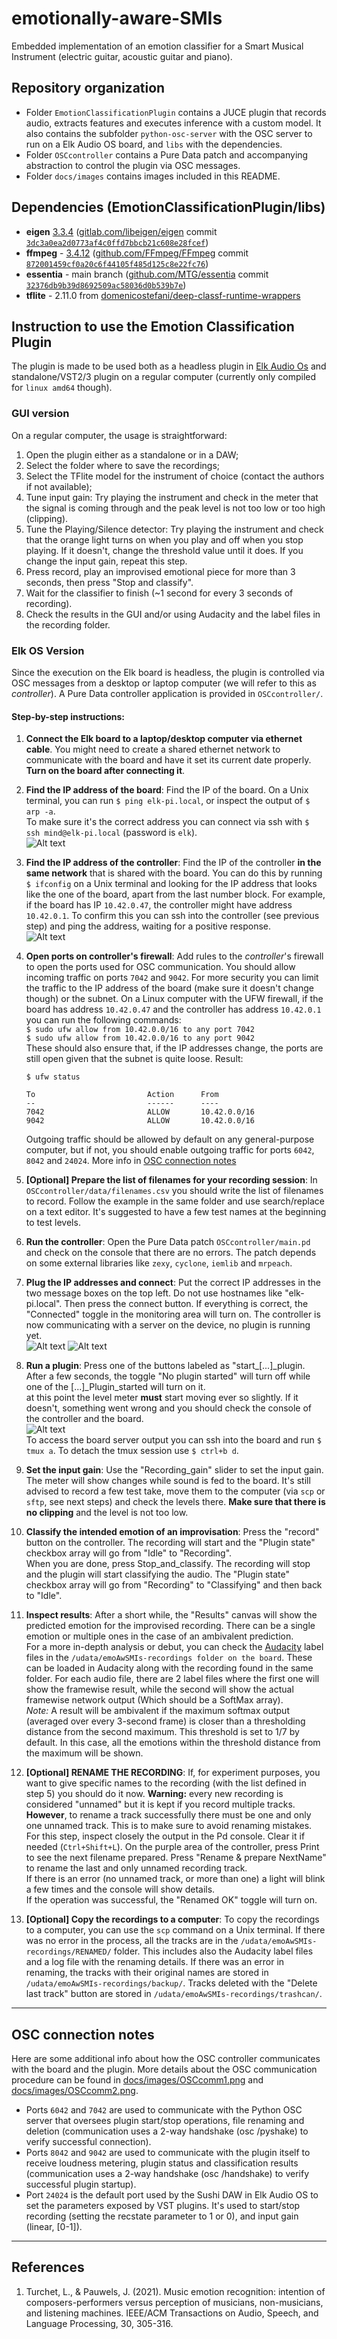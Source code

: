 # emotionally-aware-SMIs
Embedded implementation of an emotion classifier for a Smart Musical Instrument (electric guitar, acoustic guitar and piano).

## Repository organization
- Folder `EmotionClassificationPlugin` contains a JUCE plugin that records audio, extracts features and executes inference with a custom model. It also contains the subfolder `python-osc-server` with the OSC server to run on a Elk Audio OS board, and `libs` with the dependencies.
- Folder `OSCcontroller` contains a Pure Data patch and accompanying abstraction to control the plugin via OSC messages.
- Folder `docs/images` contains images included in this README.

## Dependencies (EmotionClassificationPlugin/libs)

<!-- - zlib - 1.2.13 ([github.com/madler/zlib](https://github.com/madler/zlib) commit `04f42ceca40f73e2978b50e93806c2a18c1281fc`) -->
- **eigen** [3.3.4](https://gitlab.com/libeigen/eigen/-/releases/3.3.4) ([gitlab.com/libeigen/eigen](https://gitlab.com/libeigen/eigen) commit [`3dc3a0ea2d0773af4c0ffd7bbcb21c608e28fcef`](https://gitlab.com/libeigen/eigen/tree/3dc3a0ea2d0773af4c0ffd7bbcb21c608e28fcef))
- **ffmpeg** - [3.4.12](https://github.com/FFmpeg/FFmpeg/releases/tag/n3.4.12) ([github.com/FFmpeg/FFmpeg](https://github.com/FFmpeg/FFmpeg) commit [`872001459cf0a20c6f44105f485d125c8e22fc76`](https://github.com/FFmpeg/FFmpeg/tree/872001459cf0a20c6f44105f485d125c8e22fc76))
- **essentia** - main branch ([github.com/MTG/essentia](https://github.com/MTG/essentia) commit [`32376db9b39d8692509ac58036d0b539b7e`](https://github.com/MTG/essentia/tree/32376db9b39d8692509ac58036d0b539b7e))
- **tflite** - 2.11.0 from [domenicostefani/deep-classf-runtime-wrappers](https://github.com/domenicostefani/deep-classf-runtime-wrappers)

## Instruction to use the Emotion Classification Plugin

The plugin is made to be used both as a headless plugin in [Elk Audio Os](https://www.elk.audio/start) and standalone/VST2/3 plugin on a regular computer (currently only compiled for `linux amd64` though).  
### GUI version
On a regular computer, the usage is straightforward: 
1. Open the plugin either as a standalone or in a DAW;
2. Select the folder where to save the recordings;
3. Select the TFlite model for the instrument of choice (contact the authors if not available);
4. Tune input gain: Try playing the instrument and check in the meter that the signal is coming through and the peak level is not too low or too high (clipping).
5. Tune the Playing/Silence detector: Try playing the instrument and check that the orange light turns on when you play and off when you stop playing. If it doesn't, change the threshold value until it does. If you change the input gain, repeat this step.
6. Press record, play an improvised emotional piece for more than 3 seconds, then press "Stop and classify".
7. Wait for the classifier to finish (~1 second for every 3 seconds of recording).
8. Check the results in the GUI and/or using Audacity and the label files in the recording folder.

### Elk OS Version
Since the execution on the Elk board is headless, the plugin is controlled via OSC messages from a desktop or laptop computer (we will refer to this as *controller*). A Pure Data controller application is provided in `OSCcontroller/`.

#### Step-by-step instructions:
1. **Connect the Elk board to a laptop/desktop computer via ethernet cable**. You might need to create a shared ethernet network to communicate with the board and have it set its current date properly.  
**Turn on the board after connecting it**.

2. **Find the IP address of the board**: Find the IP of the board. On a Unix terminal, you can run `$ ping elk-pi.local`, or inspect the output of `$ arp -a`.  
To make sure it's the correct address you can connect via ssh with `$ ssh mind@elk-pi.local` (password is `elk`).  
![Alt text](docs//images/ip_board.png)  

3. **Find the IP address of the controller**: Find the IP of the controller **in the same network** that is shared with the board. You can do this by running `$ ifconfig` on a Unix terminal and looking for the IP address that looks like the one of the board, apart from the last number block. For example, if the board has IP `10.42.0.47`, the controller might have address `10.42.0.1`. To confirm this you can ssh into the controller (see previous step) and ping the address, waiting for a positive response.  
![Alt text](docs//images/ip_controller.png)  

4. **Open ports on controller's firewall**: Add rules to the *controller*'s firewall to open the ports used for OSC communication. You should allow incoming traffic on ports `7042` and `9042`. For more security you can limit the traffic to the IP address of the board (make sure it doesn't change though) or the subnet. On a Linux computer with the UFW firewall, if the board has address `10.42.0.47` and the controller has address `10.42.0.1` you can run the following commands:  
`$ sudo ufw allow from 10.42.0.0/16 to any port 7042`  
`$ sudo ufw allow from 10.42.0.0/16 to any port 9042`  
These should also ensure that, if the IP addresses change, the ports are still open given that the subnet is quite loose.
Result:
    ```
    $ ufw status

    To                         Action      From
    --                         ------      ----              
    7042                       ALLOW       10.42.0.0/16              
    9042                       ALLOW       10.42.0.0/16 
    ```
    Outgoing traffic should be allowed by default on any general-purpose computer, but if not, you should enable outgoing traffic for ports `6042`, `8042` and `24024`. More info in [OSC connection notes](#osc-connection-notes)

5. **[Optional] Prepare the list of filenames for your recording session**: In `OSCcontroller/data/filenames.csv` you should write the list of filenames to record. Follow the example in the same folder and use search/replace on a text editor. It's suggested to have a few test names at the beginning to test levels.

6. **Run the controller**: Open the Pure Data patch `OSCcontroller/main.pd` and check on the console that there are no errors. The patch depends on some external libraries like `zexy`, `cyclone`, `iemlib` and `mrpeach`.

7. **Plug the IP addresses and connect**: Put the correct IP addresses in the two message boxes on the top left. Do not use hostnames like "elk-pi.local". Then press the connect button. If everything is correct, the "Connected" toggle in the monitoring area will turn on. The controller is now communicating with a server on the device, no plugin is running yet.  
![Alt text](docs//images/connect.png)
![Alt text](docs//images/connection_state.png)  


8. **Run a plugin**: Press one of the buttons labeled as "start_[...]_plugin. After a few seconds, the toggle "No plugin started" will turn off while one of the [...]_Plugin_started will turn on it.  
at this point the level meter **must** start moving ever so slightly. If it doesn't, something went wrong and you should check the console of the controller and the board.  
![Alt text](docs//images/monitor_level.png)  
To access the board server output you can ssh into the board and run `$ tmux a`. To detach the tmux session use `$ ctrl+b d`.

9. **Set the input gain**: Use the "Recording_gain" slider to set the input gain. The meter will show changes while sound is fed to the board. It's still advised to record a few test take, move them to the computer (via `scp` or `sftp`, see next steps) and check the levels there. **Make sure that there is no clipping** and the level is not too low.

10. **Classify the intended emotion of an improvisation**: Press the "record" button on the controller. The recording will start and the "Plugin state" checkbox array will go from "Idle" to "Recording".  
When you are done, press Stop_and_classify. 
The recording will stop and the plugin will start classifying the audio. The "Plugin state" checkbox array will go from "Recording" to "Classifying" and then back to "Idle".

11. **Inspect results**: After a short while, the "Results" canvas will show the predicted emotion for the improvised recording. There can be a single emotion or multiple ones in the case of an ambivalent prediction.  
For a more in-depth analysis or debut, you can check the [Audacity](https://www.audacityteam.org/) label files in the `/udata/emoAwSMIs-recordings folder on the board`. These can be loaded in Audacity along with the recording found in the same folder. For each audio file, there are 2 label files where the first one will show the framewise result, while the second will show the actual framewise network output (Which should be a SoftMax array).  
*Note:* A result will be ambivalent if the maximum softmax output (averaged over every 3-second frame) is closer than a thresholding distance from the second maximum. This threshold is set to 1/7 by default. In this case, all the emotions within the threshold distance from the maximum will be shown.

12. **[Optional] RENAME THE RECORDING**: If, for experiment purposes, you want to give specific names to the recording (with the list defined in step 5) you should do it now. **Warning:** every new recording is considered "unnamed" but it is kept if you record multiple tracks. **However**, to rename a track successfully there must be one and only one unnamed track. This is to make sure to avoid renaming mistakes.  
For this step, inspect closely the output in the Pd console. Clear it if needed (`Ctrl+Shift+L`).
On the purple area of the controller, press Print to see the next filename prepared. Press "Rename & prepare NextName" to rename the last and only unnamed recording track.  
If there is an error (no unnamed track, or more than one) a light will blink a few times and the console will show details.  
If the operation was successful, the "Renamed OK" toggle will turn on.

13. **[Optional] Copy the recordings to a computer**: To copy the recordings to a computer, you can use the `scp` command on a Unix terminal. If there was no error in the process, all the tracks are in the `/udata/emoAwSMIs-recordings/RENAMED/` folder. This includes also the Audacity label files and a log file with the renaming details.
If there was an error in renaming, the tracks with their original names are stored in `/udata/emoAwSMIs-recordings/backup/`. Tracks deleted with the "Delete last track" button are stored in `/udata/emoAwSMIs-recordings/trashcan/`.
___

## OSC connection notes
Here are some additional info about how the OSC controller communicates with the board and the plugin.
More details about the OSC communication procedure can be found in [docs/images/OSCcomm1.png](docs/images/OSCcomm1.png) and [docs/images/OSCcomm2.png](docs/images/OSCcomm2.png).
- Ports `6042` and `7042` are used to communicate with the Python OSC server that oversees plugin start/stop operations, file renaming and deletion (communication uses a 2-way handshake (osc /pyshake) to verify successful connection).
- Ports `8042` and `9042` are used to communicate with the plugin itself to receive loudness metering, plugin status and classification results (communication uses a 2-way handshake (osc /handshake) to verify successful plugin startup).
- Port `24024` is the default port used by the Sushi DAW in Elk Audio OS to set the parameters exposed by VST plugins. It's used to start/stop recording (setting the recstate parameter to 1 or 0), and input gain (linear, [0-1]).

___
## References

1. Turchet, L., & Pauwels, J. (2021). Music emotion recognition: intention of composers-performers versus perception of musicians, non-musicians, and listening machines. IEEE/ACM Transactions on Audio, Speech, and Language Processing, 30, 305-316.
